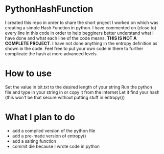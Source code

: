 # PythonHashFunction
I created this repo in order to share the short project I worked on which was creating a simple Hash Function in python.
I have commented on (close to) every line in this code in order to help begginers better understand what I have done and what each line of the code means. **THIS IS NOT A COMPLETE PROJECT**. I have not done anything in the entropy definition as shown in the code. Feel free to put your own code in there to further complicate the hash at more advanced levels.
# How to use
Set the value in bit.txt to the desired length of your string
Run the python file and type in your string in or copy it from the internet
Let it find your hash (this won't be that secure without putting stuff in entropy())
# What I plan to do
- add a compiled version of the python file
- add a pre-made version of entropy()
- add a salting function
- commit die because I wrote code in python
